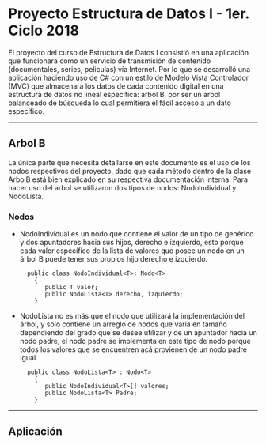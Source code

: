# Proyecto Estructura de Datos I - 1er. Ciclo 2018
El proyecto del curso de Estructura de Datos I consistió en una aplicación que funcionara como
un servicio de transmisión de contenido (documentales, series, peliculas) vía Internet. Por lo que se desarrolló
una aplicación haciendo uso de C# con un estilo de Modelo Vista Controlador (MVC) que almacenara los datos de cada
contenido digital en una estructura de datos no lineal específica: arbol B, por ser un arbol balanceado de búsqueda
lo cual permitiera el fácil acceso a un dato específico.

-----------------------------------------------------
## Arbol B
La única parte que necesita detallarse en este documento es el uso de los nodos respectivos del proyecto, dado que cada
método dentro de la clase ArbolB está bien explicado en su respectiva documentación interna.
Para hacer uso del arbol se utilizaron dos tipos de nodos: NodoIndividual y NodoLista.

### Nodos

* NodoIndividual es un nodo que contiene el valor de un tipo de genérico y dos apuntadores hacia sus hijos, derecho e izquierdo,
esto porque cada valor específico de la lista de valores que posee un nodo en un árbol B puede tener sus propios hijo derecho e
izquierdo.

        public class NodoIndividual<T>: Nodo<T>
          {
             public T valor;
             public NodoLista<T> derecho, izquierdo;
          }
          
        
* NodoLista no es más que el nodo que utilizará la implementación del árbol, y solo contiene un arreglo de nodos que varía en
tamaño dependiendo del grado que se desee utilizar y de un apuntador hacia un nodo padre, el nodo padre se implementa en este
tipo de nodo porque todos los valores que se encuentren acá provienen de un nodo padre igual.

        public class NodoLista<T> : Nodo<T>
          {
             public NodoIndividual<T>[] valores;
             public NodoLista<T> Padre;
          }



-----------------------------------------------------
## Aplicación


